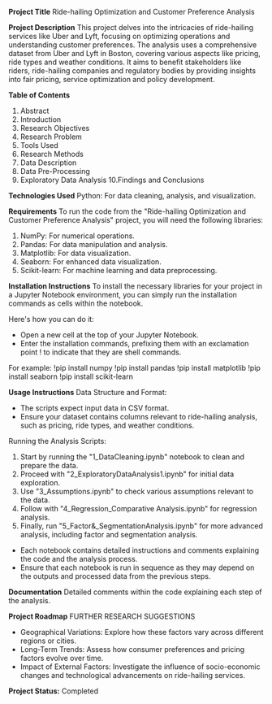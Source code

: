 **Project Title** Ride-hailing Optimization and Customer Preference Analysis

**Project Description**
This project delves into the intricacies of ride-hailing services like Uber and Lyft, focusing on optimizing operations and understanding customer preferences.
The analysis uses a comprehensive dataset from Uber and Lyft in Boston, covering various aspects like pricing, ride types and weather conditions.
It aims to benefit stakeholders like riders, ride-hailing companies and regulatory bodies by providing insights into fair pricing, service optimization and policy development.

**Table of Contents**
1. Abstract
2. Introduction
3. Research Objectives
4. Research Problem
5. Tools Used
6. Research Methods
7. Data Description
8. Data Pre-Processing
9. Exploratory Data Analysis
10.Findings and Conclusions


**Technologies Used**
Python: For data cleaning, analysis, and visualization.


**Requirements**
To run the code from the "Ride-hailing Optimization and Customer Preference Analysis" project, you will need the following libraries:
1. NumPy: For numerical operations.
2. Pandas: For data manipulation and analysis.
3. Matplotlib: For data visualization.
4. Seaborn: For enhanced data visualization.
5. Scikit-learn: For machine learning and data preprocessing.


**Installation Instructions**
To install the necessary libraries for your project in a Jupyter Notebook environment, you can simply run the installation commands as cells within the notebook.

Here's how you can do it:
* Open a new cell at the top of your Jupyter Notebook.
* Enter the installation commands, prefixing them with an exclamation point ! to indicate that they are shell commands.

For example:
!pip install numpy
!pip install pandas
!pip install matplotlib
!pip install seaborn
!pip install scikit-learn


**Usage Instructions** 
Data Structure and Format:
* The scripts expect input data in CSV format.
* Ensure your dataset contains columns relevant to ride-hailing analysis, such as pricing, ride types, and weather conditions.

Running the Analysis Scripts:
1. Start by running the "1_DataCleaning.ipynb" notebook to clean and prepare the data.
2. Proceed with "2_ExploratoryDataAnalysis1.ipynb" for initial data exploration.
3. Use "3_Assumptions.ipynb" to check various assumptions relevant to the data.
4. Follow with "4_Regression_Comparative Analysis.ipynb" for regression analysis.
5. Finally, run "5_Factor&_SegmentationAnalysis.ipynb" for more advanced analysis, including factor and segmentation analysis.

* Each notebook contains detailed instructions and comments explaining the code and the analysis process.
* Ensure that each notebook is run in sequence as they may depend on the outputs and processed data from the previous steps. ​


**Documentation** Detailed comments within the code explaining each step of the analysis.


**Project Roadmap** FURTHER RESEARCH SUGGESTIONS
* Geographical Variations: Explore how these factors vary across different regions or cities.
* Long-Term Trends: Assess how consumer preferences and pricing factors evolve over time. 
* Impact of External Factors: Investigate the influence of socio-economic changes and technological advancements on ride-hailing services.

**Project Status:** Completed 
